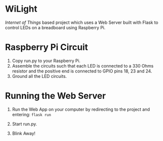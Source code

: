 # WiLight
*Internet of Things* based project which uses a Web Server built with Flask to control LEDs on a breadboard using Raspberry Pi.

# Raspberry Pi Circuit
1. Copy run.py to your Raspberry Pi.
2. Assemble the circuits such that each LED is connected to a 330 Ohms resistor and the positive end is connected to GPIO pins 18, 23 and 24.
3. Ground all the LED circuits.

# Running the Web Server
1. Run the Web App on your computer by redirecting to the project and entering:
`flask run`

2. Start run.py.
3. Blink Away!
